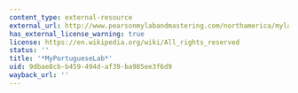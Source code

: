 ```yaml
---
content_type: external-resource
external_url: http://www.pearsonmylabandmastering.com/northamerica/mylanguagelabs/
has_external_license_warning: true
license: https://en.wikipedia.org/wiki/All_rights_reserved
status: ''
title: '*MyPortugueseLab*'
uid: 9dbae8cb-b459-494d-af39-ba985ee3f6d9
wayback_url: ''
---
```

